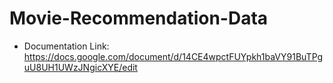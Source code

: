# Movie-Recommendation-Data
* Documentation Link: https://docs.google.com/document/d/14CE4wpctFUYpkh1baVY91BuTPguU8UH1UWzJNgicXYE/edit

